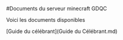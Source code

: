 #Documents du serveur minecraft GDQC

Voici les documents disponibles

[Guide du célébrant](Guide du Célébrant.md)
